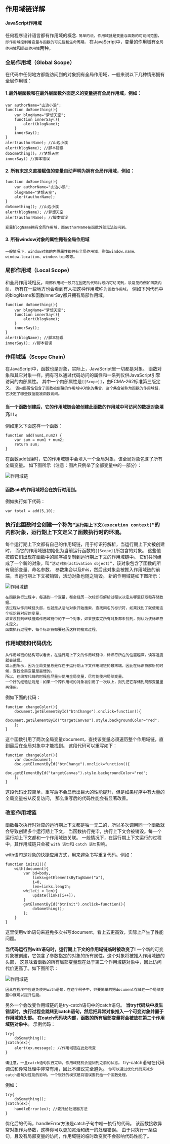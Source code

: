 ## 作用域链详解

#### JavaScript作用域

任何程序设计语言都有作用域的概念.
`简单的说，作用域就是变量与函数的可访问范围，即作用域控制着变量与函数的可见性和生命周期。`
在JavaScript中，变量的作用域有`全局作用域`和`局部作用域`两种。

### 全局作用域（Global Scope）

在代码中任何地方都能访问到的对象拥有全局作用域，一般来说以下几种情形拥有全局作用域：
#### 1.最外层函数和在最外层函数外面定义的变量拥有全局作用域，例如：

    var authorName="山边小溪";
    function doSomething(){
        var blogName="梦想天空";
        function innerSay(){
            alert(blogName);
        }
        innerSay();
    }
    alert(authorName); //山边小溪
    alert(blogName); //脚本错误
    doSomething(); //梦想天空
    innerSay() //脚本错误

#### 2. 所有末定义直接赋值的变量自动声明为拥有全局作用域，例如：
    function doSomething(){
        var authorName="山边小溪";
        blogName="梦想天空";
        alert(authorName);
    }
    doSomething(); //山边小溪
    alert(blogName); //梦想天空
    alert(authorName); //脚本错误
    
    变量blogName拥有全局作用域，而authorName在函数外部无法访问到。

#### 3. 所有window对象的属性拥有全局作用域

    一般情况下，window对象的内置属性都拥有全局作用域，例如window.name、window.location、window.top等等。

### 局部作用域（Local Scope）　　
和全局作用域相反，`局部作用域一般只在固定的代码片段内可访问到，最常见的例如函数内部`，
所有在一些地方也会看到有人把这种作用域称为`函数作用域`，
例如下列代码中的blogName和函数innerSay都只拥有局部作用域。

    function doSomething(){
        var blogName="梦想天空";
        function innerSay(){
            alert(blogName);
        }
        innerSay();
    }
    alert(blogName); //脚本错误
    innerSay(); //脚本错误


### 作用域链（Scope Chain）

在JavaScript中，函数也是对象，实际上，JavaScript里一切都是对象。
函数对象和其它对象一样，拥有可以通过代码访问的属性和一系列仅供JavaScript引擎访问的内部属性。
其中一个内部属性是`[[Scope]]`，由ECMA-262标准第三版定义，
`该内部属性包含了函数被创建的作用域中对象的集合，这个集合被称为函数的作用域链，它决定了哪些数据能被函数访问。`

### `当一个函数创建后，它的作用域链会被创建此函数的作用域中可访问的数据对象填充!!`。
例如定义下面这样一个函数：

    function add(num1,num2) {
        var sum = num1 + num2;
        return sum;
    }
    
在函数add`创建`时，它的作用域链中会填入一个全局对象，该全局对象包含了所有全局变量。
如下图所示（注意：图片只例举了全部变量中的一部分）：

![作用域链](./images/scope-chain-1.png)


### `函数add的作用域将会在执行时用到。`
例如执行如下代码：

    var total = add(5,10);
    
### 执行此函数时会创建一个称为`“运行期上下文(execution context)”`的内部对象，运行期上下文定义了函数执行时的环境。
每个运行期上下文都有自己的作用域链，用于标识符解析，当运行期上下文被创建时，
而它的作用域链初始化为当前运行函数的`[[Scope]]`所包含的对象。
这些值按照它们出现在函数中的顺序被复制到运行期上下文的作用域链中。
它们共同组成了一个新的对象，叫`“活动对象(activation object)”`，该对象包含了函数的所有局部变量、命名参数、
参数集合以及this，然后此对象会被推入作用域链的前端，当运行期上下文被销毁，活动对象也随之销毁。
新的作用域链如下图所示：

![作用域链](./images/scope-chain-2.png)

    在函数执行过程中，每遇到一个变量，都会经历一次标识符解析过程以决定从哪里获取和存储数据。
    该过程从作用域链头部，也就是从活动对象开始搜索，查找同名的标识符，如果找到了就使用这个标识符对应的变量，
    如果没找到继续搜索作用域链中的下一个对象，如果搜索完所有对象都未找到，则认为该标识符未定义。
    函数执行过程中，每个标识符都要经历这样的搜索过程。

### 作用域链和代码优化

    从作用域链的结构可以看出，在运行期上下文的作用域链中，标识符所在的位置越深，读写速度就会越慢。
    如上图所示，因为全局变量总是存在于运行期上下文作用域链的最末端，因此在标识符解析的时候，查找全局变量是最慢的。
    所以，在编写代码的时候应尽量少使用全局变量，尽可能使用局部变量。
    一个好的经验法则是：如果一个跨作用域的对象被引用了一次以上，则先把它存储到局部变量里再使用。

例如下面的代码：

    function changeColor(){
        document.getElementById("btnChange").onclick=function(){
            document.getElementById("targetCanvas").style.backgroundColor="red";
        };
    }
这个函数引用了两次全局变量document，查找该变量必须遍历整个作用域链，直到最后在全局对象中才能找到。
这段代码可以重写如下：

    function changeColor(){
        var doc=document;
        doc.getElementById("btnChange").onclick=function(){
            doc.getElementById("targetCanvas").style.backgroundColor="red";
        };
    }
这段代码比较简单，重写后不会显示出巨大的性能提升，但是如果程序中有大量的全局变量被从反复访问，
那么重写后的代码性能会有显著改善。

### 改变作用域链
函数每次执行时对应的运行期上下文都是独一无二的，所以多次调用同一个函数就会导致创建多个运行期上下文，
当函数执行完毕，执行上下文会被销毁。每一个运行期上下文都和一个作用域链关联。
一般情况下，在运行期上下文运行的过程中，其作用域链只会被 `with 语句`和 `catch 语句`影响。

with语句是对象的快捷应用方式，用来避免书写重复代码。例如：

    function initUI(){
        with(document){
            var bd=body,
                links=getElementsByTagName("a"),
                i=0,
                len=links.length;
            while(i < len){
                update(links[i++]);
            }
            getElementById("btnInit").onclick=function(){
                doSomething();
            };
        }
    }
这里使用with语句来避免多次书写document，看上去更高效，实际上产生了性能问题。

**当代码运行到with语句时，运行期上下文的作用域链临时被改变了!**
一个新的可变对象被创建，它包含了参数指定的对象的所有属性。这个对象将被推入作用域链的头部，
这意味着函数的所有局部变量现在处于第二个作用域链对象中，因此访问代价更高了。如下图所示：

![作用域链](./images/scope-chain-3.png)

`因此在程序中应避免使用with语句，在这个例子中，只要简单的把document存储在一个局部变量中就可以提升性能。`

另外一个会改变作用域链的是try-catch语句中的catch语句。
**当try代码块中发生错误时，执行过程会跳转到catch语句，然后把异常对象推入一个可变对象并置于作用域的头部。
在catch代码块内部，函数的所有局部变量将会被放在第二个作用域链对象中。**
示例代码：

    try{
        doSomething();
    }catch(ex){
        alert(ex.message); //作用域链在此处改变
    }

`请注意，一旦catch语句执行完毕，作用域链机会返回到之前的状态。`
try-catch语句在代码调试和异常处理中非常有用，因此不建议完全避免。
`你可以通过优化代码来减少catch语句对性能的影响。一个很好的模式是将错误委托给一个函数处理，`

例如：

    try{
        doSomething();
    }catch(ex){
        handleError(ex); //委托给处理器方法
    }
优化后的代码，handleError方法是catch子句中唯一执行的代码。
该函数接收异常对象作为参数，这样你可以更加灵活和统一的处理错误。
由于只执行一条语句，且没有局部变量的访问，作用域链的临时改变就不会影响代码性能了。